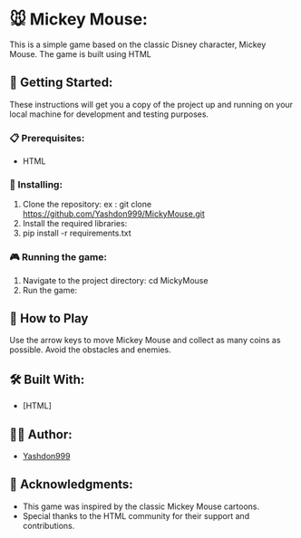 # 🐭 Mickey Mouse:
This is a simple game based on the classic Disney character, Mickey Mouse. The game is built using HTML

## 🚀 Getting Started:
These instructions will get you a copy of the project up and running on your local machine for development and testing purposes.

### 📋 Prerequisites:
- HTML

### 🔧 Installing:
1. Clone the repository:
ex : git clone https://github.com/Yashdon999/MickyMouse.git
2. Install the required libraries:
3. pip install -r requirements.txt

### 🎮 Running the game:
1. Navigate to the project directory:
cd MickyMouse
2. Run the game:

## 🎯 How to Play
Use the arrow keys to move Mickey Mouse and collect as many coins as possible. Avoid the obstacles and enemies.

## 🛠️ Built With:

- [HTML]

## 👨‍💻 Author:

- [Yashdon999](https://github.com/Yashdon999)

## 🙏 Acknowledgments:

- This game was inspired by the classic Mickey Mouse cartoons.
- Special thanks to the HTML community for their support and contributions.
